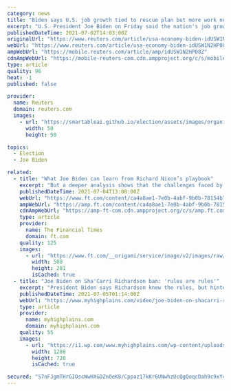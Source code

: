 ```yaml
---
category: news
title: "Biden says U.S. job growth tied to rescue plan but more work needed to boost vaccinations"
excerpt: "U.S. President Joe Biden on Friday said the nation's job growth is a direct result of the COVID-19 rescue plan passed earlier this year but that more work is needed to increase the rate of vaccination and get more people back to work."
publishedDateTime: 2021-07-02T14:03:00Z
originalUrl: "https://www.reuters.com/article/usa-economy-biden-idUSW1N2HP08Z"
webUrl: "https://www.reuters.com/article/usa-economy-biden-idUSW1N2HP08Z"
ampWebUrl: "https://mobile.reuters.com/article/amp/idUSW1N2HP08Z"
cdnAmpWebUrl: "https://mobile-reuters-com.cdn.ampproject.org/c/s/mobile.reuters.com/article/amp/idUSW1N2HP08Z"
type: article
quality: 96
heat: -1
published: false

provider:
  name: Reuters
  domain: reuters.com
  images:
    - url: "https://smartableai.github.io/election/assets/images/organizations/reuters.com-50x50.jpg"
      width: 50
      height: 50

topics:
  - Election
  - Joe Biden

related:
  - title: "What Joe Biden can learn from Richard Nixon’s playbook"
    excerpt: "But a deeper analysis shows that the challenges faced by the Nixon administration — from changing views about America’s place in the world, through the pressures of globalisation, to the difficulties in balancing economic and foreign policy — are exactly those facing President Joe Biden today."
    publishedDateTime: 2021-07-04T13:08:00Z
    webUrl: "https://www.ft.com/content/ca4a8ae1-7e0b-4abf-9b0b-78154b7e3391"
    ampWebUrl: "https://amp.ft.com/content/ca4a8ae1-7e0b-4abf-9b0b-78154b7e3391"
    cdnAmpWebUrl: "https://amp-ft-com.cdn.ampproject.org/c/s/amp.ft.com/content/ca4a8ae1-7e0b-4abf-9b0b-78154b7e3391"
    type: article
    provider:
      name: The Financial Times
      domain: ft.com
    quality: 125
    images:
      - url: "https://www.ft.com/__origami/service/image/v2/images/raw/https%3A%2F%2Fd1e00ek4ebabms.cloudfront.net%2Fproduction%2F3bcd5970-8753-425c-8481-5641d593cbf2.jpg?source=google-amp&fit=scale-down&width=500"
        width: 500
        height: 281
        isCached: true
  - title: "Joe Biden on Sha'Carri Richardson ban: 'rules are rules'"
    excerpt: "President Biden says Richardson knew the rules, but hinted there was room to re-examine the ban on athletes using marijuana."
    publishedDateTime: 2021-07-05T01:14:00Z
    webUrl: "https://www.myhighplains.com/video/joe-biden-on-shacarri-richardson-ban-rules-are-rules/6778414/"
    type: article
    provider:
      name: myhighplains.com
      domain: myhighplains.com
    quality: 55
    images:
      - url: "https://i1.wp.com/www.myhighplains.com/wp-content/uploads/sites/87/2021/07/Untitled-design.png?w=2000&#038;ssl=1"
        width: 1280
        height: 720
        isCached: true

secured: "S7nFJgmTHrGIOscWwHXGDZnOeK8/Cppaz17kKr6UNwhzUcQgQoqcDah9c9xY4gl23oIIzoClgglDPNbTQ2jAdBXMqn+COgmImxxrPtA/WTJGqfc1e5ZvIpB3L5w8QO2SdzmjL4geRuE1iE2cZFhE3LMR+33bAe7+YoKCnaxLrHXxHAG0yHNBGuEOTSnsZoIhGytsZbOcqW+GFRS+z4SwrQoAI4HZ9dSNzm4bnU4MgCkUtxOjwnR6KFbskdkJlMTuTg6YJChJqABS3I/JWhqXk/e6yZTDKJLYMEyyyiGp+9MgpZ1V7N/mkYFNITsuw0j4POIG6/p+WWuEgLbZoX8qQaYB2CpZE3C82aiTZYM1O2Y=;fgUXRHCmBBF4pgtP4hTR3A=="
---
```


